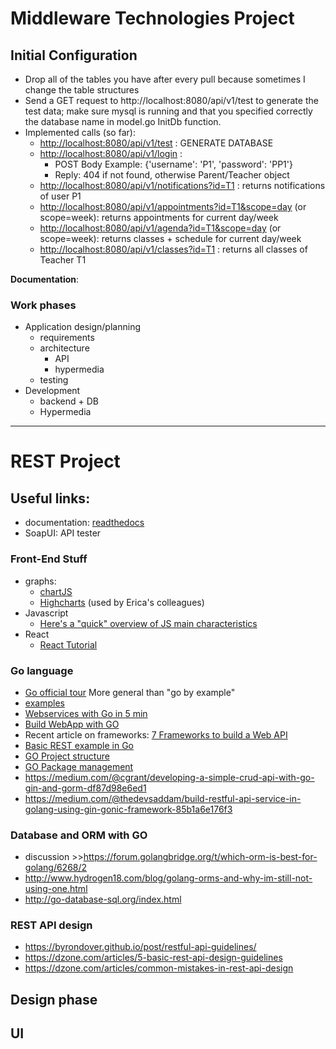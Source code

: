 # Middleware Technologies Project

## Initial Configuration

- Drop all of the tables you have after every pull because sometimes I change the table structures
- Send a GET request to http://localhost:8080/api/v1/test to generate the test data; make sure mysql is running and that you specified correctly the database name in model.go InitDb function.
- Implemented calls (so far):
	- [http://localhost:8080/api/v1/test](http://localhost:8080/api/v1/test) : GENERATE DATABASE
	- [http://localhost:8080/api/v1/login](http://localhost:8080/api/v1/login) :
		- POST Body Example: {'username': 'P1', 'password': 'PP1'}
		- Reply: 404 if not found, otherwise Parent/Teacher object
	- [http://localhost:8080/api/v1/notifications?id=T1](http://localhost:8080/api/v1/notifications?id=T1) : returns notifications of user P1
	- [http://localhost:8080/api/v1/appointments?id=T1&scope=day](http://localhost:8080/api/v1/appointments?id=T1&scope=day) (or scope=week): returns appointments for current day/week
	- [http://localhost:8080/api/v1/agenda?id=T1&scope=day](http://localhost:8080/api/v1/agenda?id=T1&scope=day) (or scope=week): returns classes + schedule for current day/week
	- [http://localhost:8080/api/v1/classes?id=T1](http://localhost:8080/api/v1/classes?id=T1) : returns all classes of Teacher T1

__Documentation__: 

### Work phases
- Application design/planning
    - requirements
    - architecture
        - API
        - hypermedia
    - testing
- Development
    - backend + DB
    - Hypermedia

---

# REST Project
## Useful links:
- documentation: [readthedocs](https://readthedocs.org/)
- SoapUI: API tester

### Front-End Stuff
- graphs: 
    - [chartJS](http://www.chartjs.org/)
    - [Highcharts](https://www.highcharts.com/) (used by Erica's colleagues)
- Javascript
    - [Here's a "quick" overview of JS main characteristics](https://developer.mozilla.org/en-US/docs/Web/JavaScript/A_re-introduction_to_JavaScript)
- React
    - [React Tutorial](https://reactjs.org/tutorial/tutorial.html)
### Go language
- [Go official tour](https://tour.golang.org/welcome/1)
More general than "go by example"
- [examples](https://gobyexample.com/)
- [Webservices with Go in 5 min](https://blog.smartbear.com/web-development/how-to-build-a-web-service-in-5-minutes-with-go/)
- [Build WebApp with GO](https://astaxie.gitbooks.io/build-web-application-with-golang/en/08.0.html)
- Recent article on frameworks: [7 Frameworks to build a Web API](https://nordicapis.com/7-frameworks-to-build-a-rest-api-in-go/)
- [Basic REST example in Go](https://dev.to/codehakase/building-a-restful-api-with-go)
- [GO Project structure](https://golang.org/doc/code.html)
- [GO Package management](https://github.com/golang/go/wiki/PackageManagementTools)
- https://medium.com/@cgrant/developing-a-simple-crud-api-with-go-gin-and-gorm-df87d98e6ed1
- https://medium.com/@thedevsaddam/build-restful-api-service-in-golang-using-gin-gonic-framework-85b1a6e176f3
### Database and ORM with GO
- discussion >>https://forum.golangbridge.org/t/which-orm-is-best-for-golang/6268/2
- http://www.hydrogen18.com/blog/golang-orms-and-why-im-still-not-using-one.html
- http://go-database-sql.org/index.html
### REST API design
- https://byrondover.github.io/post/restful-api-guidelines/
- https://dzone.com/articles/5-basic-rest-api-design-guidelines
- https://dzone.com/articles/common-mistakes-in-rest-api-design

## Design phase

## UI





